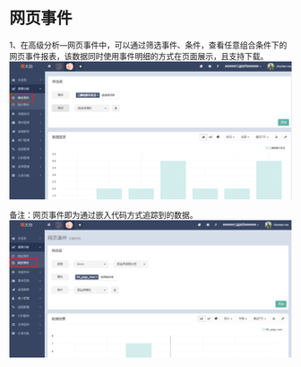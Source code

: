 # 网页事件

1、在高级分析—网页事件中，可以通过筛选事件、条件，查看任意组合条件下的网页事件报表，该数据同时使用事件明细的方式在页面展示，且支持下载。![](/assets/1516348411%281%29.png)

备注：网页事件即为通过嵌入代码方式追踪到的数据。![](/assets/1516348591%281%29.jpg)

